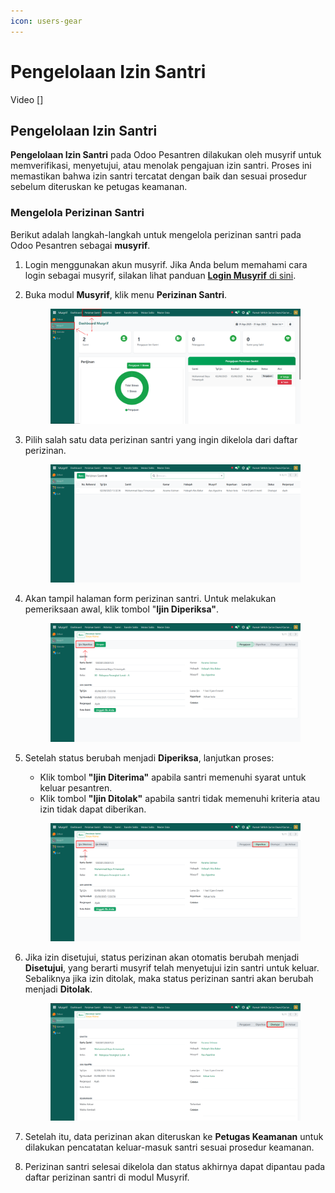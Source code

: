 ```yaml
---
icon: users-gear
---
```


# Pengelolaan Izin Santri

Video \[]

## Pengelolaan Izin Santri

**Pengelolaan Izin Santri** pada Odoo Pesantren dilakukan oleh musyrif untuk memverifikasi, menyetujui, atau menolak pengajuan izin santri. Proses ini memastikan bahwa izin santri tercatat dengan baik dan sesuai prosedur sebelum diteruskan ke petugas keamanan.

### Mengelola Perizinan Santri

Berikut adalah langkah-langkah untuk mengelola perizinan santri pada Odoo Pesantren sebagai **musyrif**.

1. Login menggunakan akun musyrif. Jika Anda belum memahami cara login sebagai musyrif, silakan lihat panduan [**Login Musyrif** di sini](../../setup-and-konfigurasi/role-and-hak-akses-pengguna/panduan-login/login-musyrif.md).
2.  Buka modul **Musyrif**, klik menu **Perizinan Santri**.

    <figure><img src="../../.gitbook/assets/images-377.PNG" alt=""><figcaption></figcaption></figure>


3.  Pilih salah satu data perizinan santri yang ingin dikelola dari daftar perizinan.

    <figure><img src="../../.gitbook/assets/images-381.png" alt=""><figcaption></figcaption></figure>


4.  Akan tampil halaman form perizinan santri. Untuk melakukan pemeriksaan awal, klik tombol "**Ijin Diperiksa"**.

    <figure><img src="../../.gitbook/assets/images-378.png" alt=""><figcaption></figcaption></figure>


5.  Setelah status berubah menjadi **Diperiksa**, lanjutkan proses:

    * Klik tombol **"Ijin Diterima"** apabila santri memenuhi syarat untuk keluar pesantren.
    * Klik tombol **"Ijin Ditolak"** apabila santri tidak memenuhi kriteria atau izin tidak dapat diberikan.

    <figure><img src="../../.gitbook/assets/images-379.png" alt=""><figcaption></figcaption></figure>


6.  Jika izin disetujui, status perizinan akan otomatis berubah menjadi **Disetujui**, yang berarti musyrif telah menyetujui izin santri untuk keluar. Sebaliknya jika izin ditolak, maka status perizinan santri akan berubah menjadi **Ditolak**.

    <figure><img src="../../.gitbook/assets/images-380.png" alt=""><figcaption></figcaption></figure>


7. Setelah itu, data perizinan akan diteruskan ke **Petugas Keamanan** untuk dilakukan pencatatan keluar-masuk santri sesuai prosedur keamanan.
8. Perizinan santri selesai dikelola dan status akhirnya dapat dipantau pada daftar perizinan santri di modul Musyrif.
